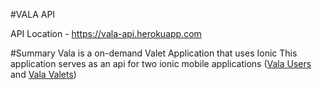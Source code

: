 #VALA API

API Location - https://vala-api.herokuapp.com

#Summary
Vala is a on-demand Valet Application that uses Ionic 
This application serves as an api for two ionic mobile applications ([Vala Users](https://github.com/WDI-HK-8/VALA-app-user) and [Vala Valets](https://github.com/WDI-HK-8/VALA-app-valet]))

